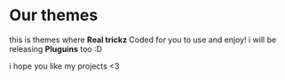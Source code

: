 # Our themes

this is themes where **Real trickz** Coded for you to use and enjoy! i will be releasing **Pluguins** too :D

i hope you like my projects <3
